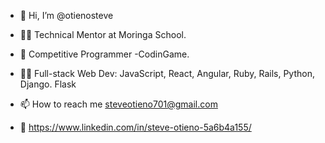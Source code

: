 - 👋 Hi, I’m @otienosteve
- 👨‍🏫 Technical Mentor at Moringa School. 
- 🤖 Competitive Programmer -CodinGame. 
- 👨‍💻 Full-stack Web Dev: JavaScript, React, Angular, Ruby, Rails, Python, Django. Flask
 
- 📫 How to reach me steveotieno701@gmail.com
- 🔗 https://www.linkedin.com/in/steve-otieno-5a6b4a155/

<!---
otienosteve/otienosteve is a ✨ special ✨ repository because its `README.md` (this file) appears on your GitHub profile.
You can click the Preview link to take a look at your changes.
--->
